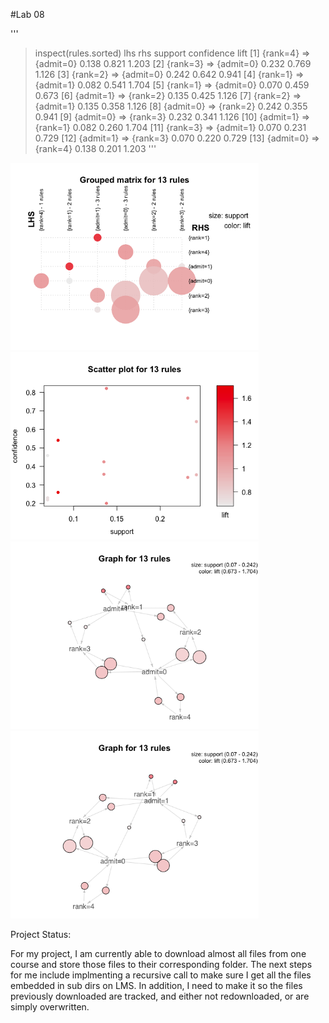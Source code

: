 #Lab 08


'''
> inspect(rules.sorted)
     lhs          rhs       support confidence lift
[1]  {rank=4}  => {admit=0} 0.138   0.821      1.203
[2]  {rank=3}  => {admit=0} 0.232   0.769      1.126
[3]  {rank=2}  => {admit=0} 0.242   0.642      0.941
[4]  {rank=1}  => {admit=1} 0.082   0.541      1.704
[5]  {rank=1}  => {admit=0} 0.070   0.459      0.673
[6]  {admit=1} => {rank=2}  0.135   0.425      1.126
[7]  {rank=2}  => {admit=1} 0.135   0.358      1.126
[8]  {admit=0} => {rank=2}  0.242   0.355      0.941
[9]  {admit=0} => {rank=3}  0.232   0.341      1.126
[10] {admit=1} => {rank=1}  0.082   0.260      1.704
[11] {rank=3}  => {admit=1} 0.070   0.231      0.729
[12] {admit=1} => {rank=3}  0.070   0.220      0.729
[13] {admit=0} => {rank=4}  0.138   0.201      1.203
'''


<img src="./Rplot.png" alt="Practice 1" height="300">

<img src="./Rplot01.png" alt="Practice 1" height="300">

<img src="./Rplot02.png" alt="Practice 1" height="300">

<img src="./Rplot03.png" alt="Practice 1" height="300">



Project Status:

For my project, I am currently able to download almost all files from one course
and store those files to their corresponding folder.  The next steps for me include implmenting
a recursive call to make sure I get all the files embedded in sub dirs on LMS.  In addition,
I need to make it so the files previously downloaded are tracked, and either not redownloaded, or are simply
overwritten.
